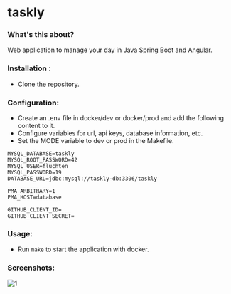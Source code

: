 # taskly

### What's this about?
Web application to manage your day in Java Spring Boot and Angular.

### Installation :
- Clone the repository.

### Configuration:
- Create an .env file in docker/dev or docker/prod and add the following content to it.
- Configure variables for url, api keys, database information, etc.
- Set the MODE variable to dev or prod in the Makefile.
```env
MYSQL_DATABASE=taskly
MYSQL_ROOT_PASSWORD=42
MYSQL_USER=fluchten
MYSQL_PASSWORD=19
DATABASE_URL=jdbc:mysql://taskly-db:3306/taskly

PMA_ARBITRARY=1
PMA_HOST=database

GITHUB_CLIENT_ID=
GITHUB_CLIENT_SECRET=
```

### Usage:
- Run ```make``` to start the application with docker.

### Screenshots:
![1](https://fluchtens.com/projects/taskly/taskly_1.webp)

